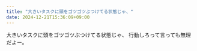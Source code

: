 ```yaml
---
title: "大きいタスクに頭をゴツゴツぶつけてる状態じゃ、"
date: 2024-12-21T15:36:09+09:00
---
```

大きいタスクに頭をゴツゴツぶつけてる状態じゃ、
行動しろって言っても無理だよー。
